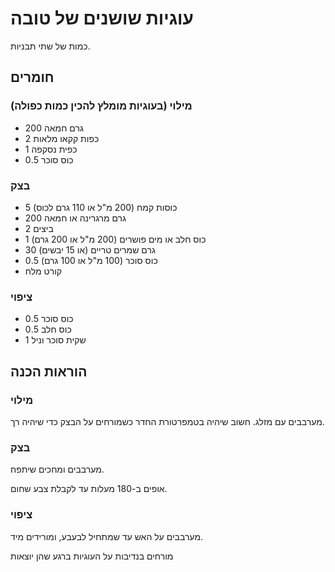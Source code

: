 # עוגיות שושנים של טובה

כמות של שתי תבניות.

## חומרים

### מילוי (בעוגיות מומלץ להכין כמות כפולה)

- 200 גרם חמאה
- 2 כפות קקאו מלאות
- 1 כפית נסקפה
- 0.5 כוס סוכר

### בצק

- 5 כוסות קמח (200 מ"ל או 110 גרם לכוס)
- 200 גרם מרגרינה או חמאה
- 2 ביצים
- 1 כוס חלב או מים פושרים (200 מ"ל או 200 גרם)
- 30 גרם שמרים טריים (או 15 יבשים)
- 0.5 כוס סוכר (100 מ"ל או 100 גרם)
- קורט מלח

### ציפוי

- 0.5 כוס סוכר
- 0.5 כוס חלב
- 1 שקית סוכר וניל

## הוראות הכנה

### מילוי

מערבבים עם מזלג. חשוב שיהיה בטמפרטורת החדר כשמורחים על הבצק כדי שיהיה רך.

### בצק

מערבבים ומחכים שיתפח.

אופים ב-180 מעלות עד לקבלת צבע שחום.

### ציפוי

מערבבים על האש עד שמתחיל לבעבע, ומורידים מיד.

מורחים בנדיבות על העוגיות ברגע שהן יוצאות
